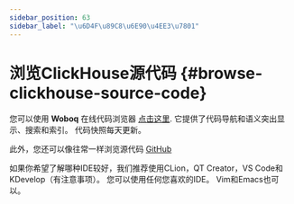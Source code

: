 ```yaml
---
sidebar_position: 63
sidebar_label: "\u6D4F\u89C8\u6E90\u4EE3\u7801"
---
```


# 浏览ClickHouse源代码 {#browse-clickhouse-source-code}

您可以使用 **Woboq** 在线代码浏览器 [点击这里](https://clickhouse.com/codebrowser/ClickHouse/src/index.html). 它提供了代码导航和语义突出显示、搜索和索引。 代码快照每天更新。

此外，您还可以像往常一样浏览源代码 [GitHub](https://github.com/ClickHouse/ClickHouse)

如果你希望了解哪种IDE较好，我们推荐使用CLion，QT Creator，VS Code和KDevelop（有注意事项）。 您可以使用任何您喜欢的IDE。 Vim和Emacs也可以。
